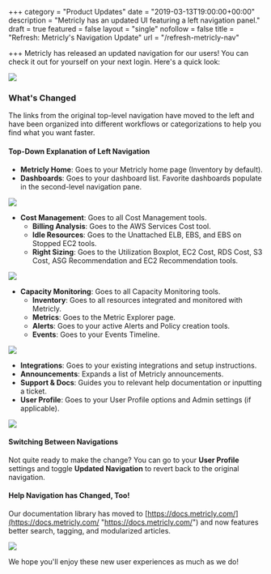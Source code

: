 +++
category = "Product Updates"
date = "2019-03-13T19:00:00+00:00"
description = "Metricly has an updated UI featuring a left navigation panel."
draft = true
featured = false
layout = "single"
nofollow = false
title = "Refresh: Metricly's Navigation Update"
url = "/refresh-metricly-nav"

+++
Metricly has released an updated navigation for our users! You can check it out for yourself on your next login. Here's a quick look:

![](/new-left-nave-blogpost.png)

### What's Changed

The links from the original top-level navigation have moved to the left and have been organized into different workflows or categorizations to help you find what you want faster.

#### Top-Down Explanation of Left Navigation

* **Metricly Home**: Goes to your Metricly home page (Inventory by default).
* **Dashboards**: Goes to your dashboard list. Favorite dashboards populate in the second-level navigation pane. 

![](/left-nav-dashboard-view.png)

* **Cost Management**: Goes to all Cost Management tools.
  * **Billing Analysis**: Goes to the AWS Services Cost tool.
  * **Idle Resources**: Goes to the Unattached ELB, EBS, and EBS on Stopped EC2 tools.
  * **Right Sizing**: Goes to the Utilization Boxplot, EC2 Cost, RDS Cost, S3 Cost,  ASG Recommendation and EC2 Recommendation tools.

![](/left-nav-cost-manage-idle.png)

* **Capacity Monitoring**: Goes to all Capacity Monitoring tools.
  * **Inventory**: Goes to all resources integrated and monitored with Metricly.
  * **Metrics**: Goes to the Metric Explorer page.
  * **Alerts**: Goes to your active Alerts and Policy creation tools.
  * **Events**: Goes to your Events Timeline. 

![](/left-nav-monitoring-alerts.png)

* **Integrations**: Goes to your existing integrations and setup instructions.
* **Announcements**: Expands a list of Metricly announcements.
* **Support & Docs**: Guides you to relevant help documentation or inputting a ticket.
* **User Profile**: Goes to your User Profile options and Admin settings (if applicable). 

![](/left-nav-integrations.png)

#### Switching Between Navigations

Not quite ready to make the change? You can go to your **User Profile** settings and toggle **Updated Navigation** to revert back to the original navigation.

#### Help Navigation has Changed, Too!

Our documentation library has moved to [https://docs.metricly.com/](https://docs.metricly.com/ "https://docs.metricly.com/") and now features better search, tagging, and modularized articles. 

![](/metricly-docs.png)

We hope you'll enjoy these new user experiences as much as we do! 